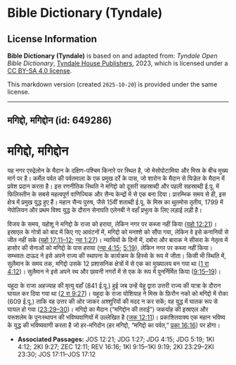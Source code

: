 # Bible Dictionary (Tyndale)

## License Information

**Bible Dictionary (Tyndale)** is based on and adapted from: _Tyndale Open Bible Dictionary_, [Tyndale House Publishers](https://tyndaleopenresources.com/), 2023, which is licensed under a [CC BY-SA 4.0 license](https://creativecommons.org/licenses/by-sa/4.0/legalcode.en).

This markdown version (created `2025-10-20`) is provided under the same license.



--------------------------------

## मगिद्दो, मगिद्दोन (id: 649286)

मगिद्दो, मगिद्दोन
=================

यह नगर एस्द्रेलोन के मैदान के दक्षिण\-पश्चिम किनारे पर स्थित है, जो मेसोपोटामिया और मिस्र के बीच मुख्य मार्ग पर है। कर्मेल पर्वत की पर्वतमाला के एक प्रमुख दर्रे के पास, जो शारोन के मैदान से यिज्रेल के मैदान में प्रवेश प्रदान करता है। इस रणनीतिक स्थिति ने मगिद्दो को दूसरी सहस्राब्दी और पहली सहस्राब्दी ई.पू. में फिलिस्तीन के सबसे महत्वपूर्ण वाणिज्यिक और सैन्य केन्द्रों में से एक बना दिया। प्रारम्भिक समय से ही, इस क्षेत्र में प्रमुख युद्ध हुए हैं। महान सैन्य पुरुष, जैसे 15वीं शताब्दी ई.पू. के मिस्र का थुतमोस तृतीय, 1799 में नेपोलियन और प्रथम विश्व युद्ध के दौरान सेनापति एलेनबी ने वहाँ प्रभुत्व के लिए लड़ाई लड़ी है।

विजय के समय, यहोशू ने मगिद्दो के राजा को हराया, लेकिन नगर पर कब्जा नहीं किया ([यहो 12:21](https://ref.ly/Josh12:21))। इस्राएल के गोत्रों को बाद में किए गए आवंटनों में, मगिद्दो को मनश्शे को सौंपा गया, लेकिन वे इसे कनानियों से जीत नहीं सके ([यहो 17:11–12](https://ref.ly/Josh17:11-Josh17:12); [न्या 1:27](https://ref.ly/Judg1:27))। न्यायियों के दिनों में, दबोरा और बाराक ने सीसरा के नेतृत्व में हासोर की सेनाओं को मगिद्दो के पास हराया ([न्या 4:15](https://ref.ly/Judg4:15); [5:19](https://ref.ly/Judg5:19)), लेकिन नगर पर कब्जा नहीं किया। सम्भवतः दाऊद ने इसे अपने राज्य की स्थापना के कार्यक्रम के हिस्से के रूप में जीता। किसी भी स्थिति में, सुलैमान के समय तक, मगिद्दो उसके 12 प्रशासनिक क्षेत्रों में से एक का मुख्यालय बन गया था ([1 रा 4:12](https://ref.ly/1Kgs4:12))। सुलैमान ने इसे अपने रथ और छावनी नगरों में से एक के रूप में पुनर्निर्मित किया ([9:15–19](https://ref.ly/1Kgs9:15-1Kgs9:19))।

यहूदा के राजा अहज्याह की मृत्यु वहाँ (841 ई.पू.) हुई जब उन्हें येहू द्वारा उत्तरी राज्य की यात्रा के दौरान घायल कर दिया गया था ([2 रा 9:27](https://ref.ly/2Kgs9:27))। यहूदा के राजा योशियाह ने मिस्र के फ़िरौन नको को मगिद्दो में रोका (609 ई.पू.) ताकि वह उत्तर की ओर जाकर अश्शुरियों की मदद न कर सकें; वह युद्ध में घातक रूप से घायल हो गया ([23:29–30](https://ref.ly/2Kgs23:29-2Kgs23:30))। मगिद्दो का मैदान (“मगिद्दोन की तराई”) जकर्याह की इस्राएल और यरूशलेम के पुनःस्थापन की भविष्यवाणियों में उल्लेखित है ([जक 12:11](https://ref.ly/Zech12:11))। प्रकाशितवाक्य एक महान भविष्य के युद्ध की भविष्यवाणी करता है जो हर\-मगिदोन (हर मगिद्दो, “मगिद्दो का पर्वत,” [प्रका 16:16](https://ref.ly/Rev16:16)) पर होगा।

* **Associated Passages:** JOS 12:21; JDG 1:27; JDG 4:15; JDG 5:19; 1KI 4:12; 2KI 9:27; ZEC 12:11; REV 16:16; 1KI 9:15–1KI 9:19; 2KI 23:29–2KI 23:30; JOS 17:11–JOS 17:12

